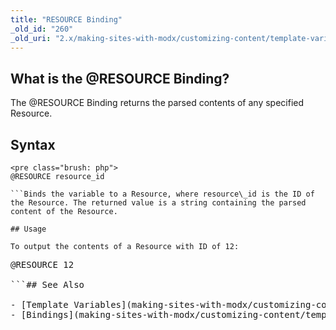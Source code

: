 ```yaml
---
title: "RESOURCE Binding"
_old_id: "260"
_old_uri: "2.x/making-sites-with-modx/customizing-content/template-variables/bindings/resource-binding"
---
```


## What is the @RESOURCE Binding?

The @RESOURCE Binding returns the parsed contents of any specified Resource.

## Syntax

```
<pre class="brush: php">
@RESOURCE resource_id

```Binds the variable to a Resource, where resource\_id is the ID of the Resource. The returned value is a string containing the parsed content of the Resource.

## Usage

To output the contents of a Resource with ID of 12:

```
<pre class="brush: php">
@RESOURCE 12

```## See Also

- [Template Variables](making-sites-with-modx/customizing-content/template-variables "Template Variables")
- [Bindings](making-sites-with-modx/customizing-content/template-variables/bindings "Bindings")
